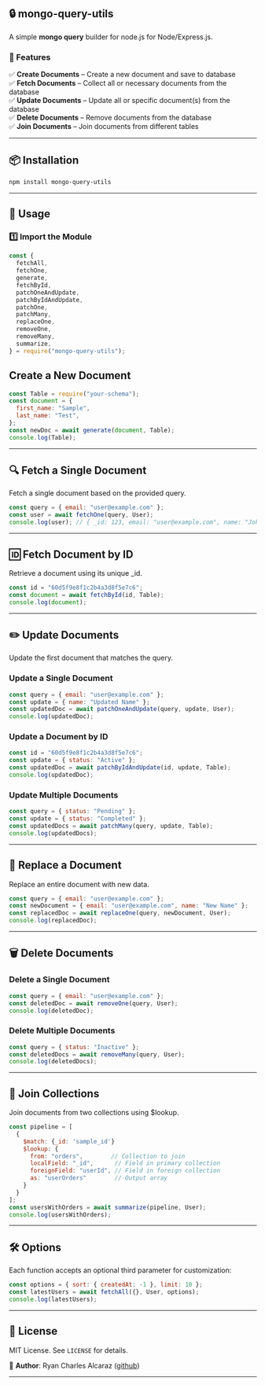 ## 🔒 mongo-query-utils

A simple **mongo query** builder for node.js for Node/Express.js.

### 🚀 Features

✅ **Create Documents** – Create a new document and save to database  
✅ **Fetch Documents** – Collect all or necessary documents from the database  
✅ **Update Documents** – Update all or specific document(s) from the database  
✅ **Delete Documents** – Remove documents from the database  
✅ **Join Documents** – Join documents from different tables

---

## 📦 Installation

```sh
npm install mongo-query-utils
```

---

## 🚀 Usage

### 1️⃣ **Import the Module**

```js
const {
  fetchAll,
  fetchOne,
  generate,
  fetchById,
  patchOneAndUpdate,
  patchByIdAndUpdate,
  patchOne,
  patchMany,
  replaceOne,
  removeOne,
  removeMany,
  summarize,
} = require("mongo-query-utils");
```

## Create a New Document

```js
const Table = require("your-schema");
const document = {
  first_name: "Sample",
  last_name: "Test",
};
const newDoc = await generate(document, Table);
console.log(Table);
```

---

## 🔍 Fetch a Single Document

Fetch a single document based on the provided query.

```js
const query = { email: "user@example.com" };
const user = await fetchOne(query, User);
console.log(user); // { _id: 123, email: "user@example.com", name: "John Doe" }
```

---

## 🆔 Fetch Document by ID

Retrieve a document using its unique \_id.

```js
const id = "60d5f9e8f1c2b4a3d8f5e7c6";
const document = await fetchById(id, Table);
console.log(document);
```

---

## ✏️ Update Documents

Update the first document that matches the query.

### Update a Single Document

```js
const query = { email: "user@example.com" };
const update = { name: "Updated Name" };
const updatedDoc = await patchOneAndUpdate(query, update, User);
console.log(updatedDoc);
```

### Update a Document by ID

```js
const id = "60d5f9e8f1c2b4a3d8f5e7c6";
const update = { status: "Active" };
const updatedDoc = await patchByIdAndUpdate(id, update, Table);
console.log(updatedDoc);
```

### Update Multiple Documents

```js
const query = { status: "Pending" };
const update = { status: "Completed" };
const updatedDocs = await patchMany(query, update, Table);
console.log(updatedDocs);
```

---

## 🔄 Replace a Document

Replace an entire document with new data.

```js
const query = { email: "user@example.com" };
const newDocument = { email: "user@example.com", name: "New Name" };
const replacedDoc = await replaceOne(query, newDocument, User);
console.log(replacedDoc);
```

---

## 🗑️ Delete Documents

### Delete a Single Document

```js
const query = { email: "user@example.com" };
const deletedDoc = await removeOne(query, User);
console.log(deletedDoc);
```

### Delete Multiple Documents

```js
const query = { status: "Inactive" };
const deletedDocs = await removeMany(query, User);
console.log(deletedDocs);
```

---

## 🔗 Join Collections

Join documents from two collections using $lookup.

```js
const pipeline = [
  {
    $match: {_id: 'sample_id'}
    $lookup: {
      from: "orders",        // Collection to join
      localField: "_id",      // Field in primary collection
      foreignField: "userId", // Field in foreign collection
      as: "userOrders"        // Output array
    }
  }
];
const usersWithOrders = await summarize(pipeline, User);
console.log(usersWithOrders);
```

---

## 🛠️ Options

Each function accepts an optional third parameter for customization:

```js
const options = { sort: { createdAt: -1 }, limit: 10 };
const latestUsers = await fetchAll({}, User, options);
console.log(latestUsers);
```

---

## 📜 License

MIT License. See `LICENSE` for details.

📌 **Author**: Ryan Charles Alcaraz ([github](https://github.com/rynchrls/mongo-query))

---
